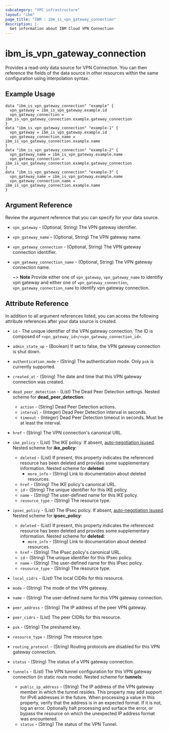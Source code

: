 ```yaml
---
subcategory: "VPC infrastructure"
layout: "ibm"
page_title: "IBM : ibm_is_vpn_gateway_connection"
description: |-
  Get information about IBM Cloud VPN Connection
---
```


# ibm_is_vpn_gateway_connection

Provides a read-only data source for VPN Connection. You can then reference the fields of the data source in other resources within the same configuration using interpolation syntax.

## Example Usage

```hcl
data "ibm_is_vpn_gateway_connection" "example" {
  vpn_gateway = ibm_is_vpn_gateway.example.id
  vpn_gateway_connection = ibm_is_vpn_gateway_connection.example.gateway_connection
}
data "ibm_is_vpn_gateway_connection" "example-1" {
  vpn_gateway = ibm_is_vpn_gateway.example.id
  vpn_gateway_connection_name = ibm_is_vpn_gateway_connection.example.name
}
data "ibm_is_vpn_gateway_connection" "example-2" {
  vpn_gateway_name = ibm_is_vpn_gateway.example.name
  vpn_gateway_connection = ibm_is_vpn_gateway_connection.example.gateway_connection
}
data "ibm_is_vpn_gateway_connection" "example-3" {
  vpn_gateway_name = ibm_is_vpn_gateway.example.name
  vpn_gateway_connection_name = ibm_is_vpn_gateway_connection.example.name
}
```

## Argument Reference

Review the argument reference that you can specify for your data source.

- `vpn_gateway` - (Optional, String) The VPN gateway identifier.
- `vpn_gateway_name` - (Optional, String) The VPN gateway name.
- `vpn_gateway_connection` - (Optional, String) The VPN gateway connection identifier.
- `vpn_gateway_connection_name` - (Optional, String) The VPN gateway connection name.

  ~> **Note** Provide either one of `vpn_gateway`, `vpn_gateway_name` to identifiy vpn gateway and either one of `vpn_gateway_connection`, `vpn_gateway_connection_name` to identify vpn gateway connection.

## Attribute Reference

In addition to all argument references listed, you can access the following attribute references after your data source is created.

- `id` - The unique identifier of the VPN gateway connection. The ID is composed of `<vpn_gateway_id>/<vpn_gateway_connection_id>`.
- `admin_state_up` - (Boolean) If set to false, the VPN gateway connection is shut down.

- `authentication_mode` - (String) The authentication mode. Only `psk` is currently supported.

- `created_at` - (String) The date and time that this VPN gateway connection was created.

- `dead_peer_detection` - (List) The Dead Peer Detection settings.
  Nested scheme for **dead_peer_detection**:
	- `action` - (String) Dead Peer Detection actions.
	- `interval` - (Integer) Dead Peer Detection interval in seconds.
	- `timeout` - (Integer) Dead Peer Detection timeout in seconds. Must be at least the interval.

- `href` - (String) The VPN connection's canonical URL.

- `ike_policy` - (List) The IKE policy. If absent, [auto-negotiation isused](https://cloud.ibm.com/docs/vpc?topic=vpc-using-vpn&interface=ui#ike-auto-negotiation-phase-1).
  Nested scheme for **ike_policy**:
	- `deleted` - (List) If present, this property indicates the referenced resource has been deleted and provides some supplementary information.
	  Nested scheme for **deleted**:
		- `more_info` - (String) Link to documentation about deleted resources.
	- `href` - (String) The IKE policy's canonical URL.
	- `id` - (String) The unique identifier for this IKE policy.
	- `name` - (String) The user-defined name for this IKE policy.
	- `resource_type` - (String) The resource type.

- `ipsec_policy` - (List) The IPsec policy. If absent, [auto-negotiation isused](https://cloud.ibm.com/docs/vpc?topic=vpc-using-vpn&interface=ui#ipsec-auto-negotiation-phase-2).
  Nested scheme for **ipsec_policy**:
	- `deleted` - (List) If present, this property indicates the referenced resource has been deleted and provides some supplementary information.
	  Nested scheme for **deleted**:
		- `more_info` - (String) Link to documentation about deleted resources.
	- `href` - (String) The IPsec policy's canonical URL.
	- `id` - (String) The unique identifier for this IPsec policy.
	- `name` - (String) The user-defined name for this IPsec policy.
	- `resource_type` - (String) The resource type.

- `local_cidrs` - (List) The local CIDRs for this resource.

- `mode` - (String) The mode of the VPN gateway.

- `name` - (String) The user-defined name for this VPN gateway connection.

- `peer_address` - (String) The IP address of the peer VPN gateway.

- `peer_cidrs` - (List) The peer CIDRs for this resource.

- `psk` - (String) The preshared key.

- `resource_type` - (String) The resource type.

- `routing_protocol` - (String) Routing protocols are disabled for this VPN gateway connection.

- `status` - (String) The status of a VPN gateway connection.

- `tunnels` - (List) The VPN tunnel configuration for this VPN gateway connection (in static route mode).
  Nested scheme for **tunnels**:
	- `public_ip_address` - (String) The IP address of the VPN gateway member in which the tunnel resides. This property may add support for IPv6 addresses in the future. When processing a value in this property, verify that the address is in an expected format. If it is not, log an error. Optionally halt processing and surface the error, or bypass the resource on which the unexpected IP address format was encountered.
	- `status` - (String) The status of the VPN Tunnel.

